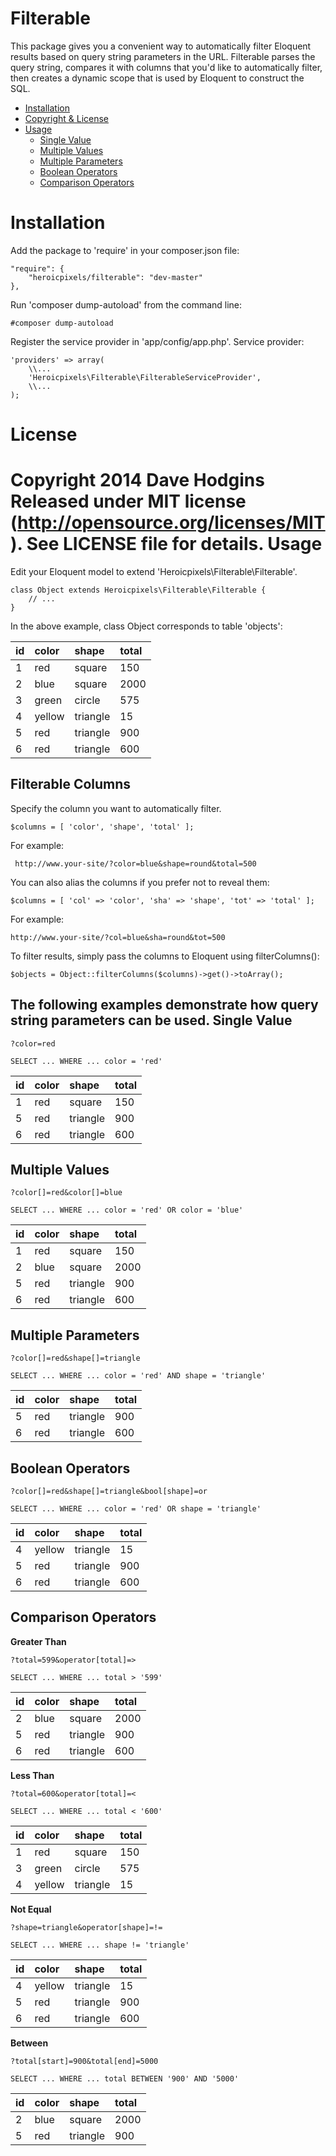 Filterable
=======
This package gives you a convenient way to automatically filter Eloquent results based on query string parameters in the URL. Filterable parses the query string, compares it with columns that you'd like to automatically filter, then creates a dynamic scope that is used by Eloquent to construct the SQL.

* [Installation](#installation)
* [Copyright &amp; License](#license)
* [Usage](#usage)
    * [Single Value](#single-value)
    * [Multiple Values](#multiple-values)
    * [Multiple Parameters](#multiple-parameters)
    * [Boolean Operators](#boolean-operators)
    * [Comparison Operators](#comparison-operators)

<a name="installation"></a>
Installation
============
Add the package to 'require' in your composer.json file:

    "require": {
        "heroicpixels/filterable": "dev-master"
    },

Run 'composer dump-autoload' from the command line:

    #composer dump-autoload
    
Register the service provider in 'app/config/app.php'.  Service provider:

    'providers' => array(
        \\...
        'Heroicpixels\Filterable\FilterableServiceProvider',
        \\...
    );
<a name="license"></a>
License
=======
Copyright 2014 Dave Hodgins
Released under MIT license (http://opensource.org/licenses/MIT).  See LICENSE file for details.
<a name="usage"></a>
Usage
=====

Edit your Eloquent model to extend 'Heroicpixels\Filterable\Filterable'.

    class Object extends Heroicpixels\Filterable\Filterable {
        // ...
    }
   
In the above example, class Object corresponds to table 'objects':

|  id  |  color  |  shape     |  total  |
|:-----|:--------|:-----------|:--------|
|  1   |  red    |  square    |  150    |
|  2   |  blue   |  square    |  2000   |
|  3   |  green  |  circle    |  575    |
|  4   |  yellow |  triangle  |  15     |
|  5   |  red    |  triangle  |  900    |
|  6   |  red    |  triangle  |  600    |

Filterable Columns
------------------
Specify the column you want to automatically filter.

    $columns = [ 'color', 'shape', 'total' ];
    
For example:

     http://www.your-site/?color=blue&shape=round&total=500

You can also alias the columns if you prefer not to reveal them:

    $columns = [ 'col' => 'color', 'sha' => 'shape', 'tot' => 'total' ];

For example:

    http://www.your-site/?col=blue&sha=round&tot=500
    
To filter results, simply pass the columns to Eloquent using filterColumns():

    $objects = Object::filterColumns($columns)->get()->toArray();

The following examples demonstrate how query string parameters can be used.
<a name="single-value"></a>
Single Value
------------
    
    ?color=red

    SELECT ... WHERE ... color = 'red'

|  id  |  color  |  shape     |  total  |
|:-----|:--------|:-----------|:--------|
|  1   |  red    |  square    |  150    |
|  5   |  red    |  triangle  |  900    |
|  6   |  red    |  triangle  |  600    |
<a name="multiple-values"></a>
Multiple Values
---------------
    
    ?color[]=red&color[]=blue

    SELECT ... WHERE ... color = 'red' OR color = 'blue'

|  id  |  color  |  shape     |  total  |
|:-----|:--------|:-----------|:--------|
|  1   |  red    |  square    |  150    |
|  2   |  blue   |  square    |  2000   |
|  5   |  red    |  triangle  |  900    |
|  6   |  red    |  triangle  |  600    |
<a name="multiple-parameters"></a>
Multiple Parameters
-------------------

    ?color[]=red&shape[]=triangle

    SELECT ... WHERE ... color = 'red' AND shape = 'triangle'

|  id  |  color  |  shape     |  total  |
|:-----|:--------|:-----------|:--------|
|  5   |  red    |  triangle  |  900    |
|  6   |  red    |  triangle  |  600    |
<a name="boolean-operators"></a>
Boolean Operators
-----------------
    
    ?color[]=red&shape[]=triangle&bool[shape]=or

    SELECT ... WHERE ... color = 'red' OR shape = 'triangle'

|  id  |  color  |  shape     |  total  |
|:-----|:--------|:-----------|:--------|
|  4   |  yellow |  triangle  |  15     |
|  5   |  red    |  triangle  |  900    |
|  6   |  red    |  triangle  |  600    |
<a name="comparison-operators"></a>
Comparison Operators
--------------------
**Greater Than**
    
    ?total=599&operator[total]=>

    SELECT ... WHERE ... total > '599'

|  id  |  color  |  shape     |  total  |
|:-----|:--------|:-----------|:--------|
|  2   |  blue   |  square    |  2000   |
|  5   |  red    |  triangle  |  900    |
|  6   |  red    |  triangle  |  600    |

**Less Than**
    
    ?total=600&operator[total]=<

    SELECT ... WHERE ... total < '600'
    
|  id  |  color  |  shape     |  total  |
|:-----|:--------|:-----------|:--------|
|  1   |  red    |  square    |  150    |
|  3   |  green  |  circle    |  575    |
|  4   |  yellow |  triangle  |  15     |

**Not Equal**
    
    ?shape=triangle&operator[shape]=!=

    SELECT ... WHERE ... shape != 'triangle'
    
|  id  |  color  |  shape     |  total  |
|:-----|:--------|:-----------|:--------|
|  4   |  yellow |  triangle  |  15     |
|  5   |  red    |  triangle  |  900    |
|  6   |  red    |  triangle  |  600    |

**Between**
    
    ?total[start]=900&total[end]=5000

    SELECT ... WHERE ... total BETWEEN '900' AND '5000'
    
|  id  |  color  |  shape     |  total  |
|:-----|:--------|:-----------|:--------|
|  2   |  blue   |  square    |  2000   |
|  5   |  red    |  triangle  |  900    |

